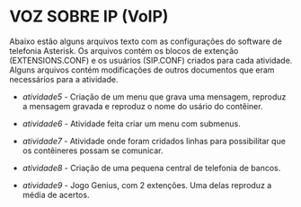 # VOZ SOBRE IP (VoIP)
Abaixo estão alguns arquivos texto com as configurações do software de telefonia Asterisk.
Os arquivos contém os blocos de extenção (EXTENSIONS.CONF) e os usuários (SIP.CONF) criados para cada atividade.
Alguns arquivos contém modificações de outros documentos que eram necessários para a atividade.

- *atividade5* - Criação de um menu que grava uma mensagem, reproduz a mensagem gravada e reproduz o nome do usário do contêiner.

- *atividade6* - Atividade feita criar um menu com submenus.

- *atividade7* - Atividade onde foram cridados linhas para possibilitar que os contêineres possam se comunicar.

- *atividade8* - Criação de uma pequena central de telefonia de bancos.

- *atividade9* - Jogo Genius, com 2 extenções. Uma delas reproduz a média de acertos. 
